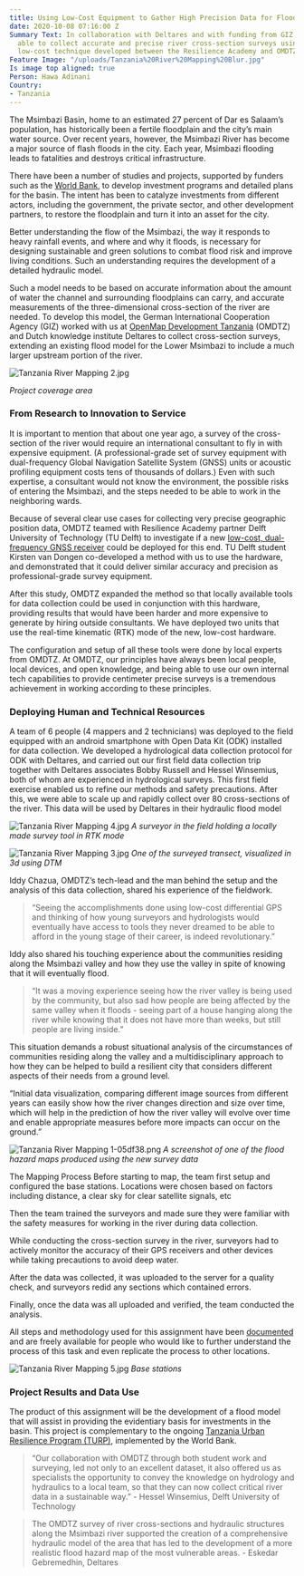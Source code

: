 ```yaml
---
title: Using Low-Cost Equipment to Gather High Precision Data for Flood Modeling
date: 2020-10-08 07:16:00 Z
Summary Text: In collaboration with Deltares and with funding from GIZ, OMDTZ was
  able to collect accurate and precise river cross-section surveys using an innovative,
  low-cost technique developed between the Resilience Academy and OMDTZ.
Feature Image: "/uploads/Tanzania%20River%20Mapping%20Blur.jpg"
Is image top aligned: true
Person: Hawa Adinani
Country:
- Tanzania
---
```


The Msimbazi Basin, home to an estimated 27 percent of Dar es Salaam’s population, has historically been a fertile floodplain and the city’s main water source. Over recent years, however, the Msimbazi River has become a major source of flash floods in the city. Each year, Msimbazi flooding leads to fatalities and destroys critical infrastructure.

There have been a number of studies and projects, supported by funders such as the [World Bank](https://www.worldbank.org/en/news/feature/2019/08/12/transforming-tanzanias-msimbazi-river-from-a-liability-into-an-opportunity), to develop investment programs and detailed plans for the basin. The intent has been to catalyze investments from different actors, including the government, the private sector, and other development partners, to restore the floodplain and turn it into an asset for the city.

Better understanding the flow of the Msimbazi, the way it responds to heavy rainfall events, and where and why it floods, is necessary for designing sustainable and green solutions to combat flood risk and improve living conditions. Such an understanding requires the development of a detailed hydraulic model. 

Such a model needs to be based on accurate information about the amount of water the channel and surrounding floodplains can carry, and accurate measurements of the three-dimensional cross-section of the river are needed. To develop this model, the German International Cooperation Agency (GIZ) worked with us at [OpenMap Development Tanzania](https://www.omdtz.or.tz/) (OMDTZ) and Dutch knowledge institute Deltares to collect cross-section surveys, extending an existing flood model for the Lower Msimbazi to include a much larger upstream portion of the river.

![Tanzania River Mapping 2.jpg](/uploads/Tanzania%20River%20Mapping%202.jpg)

*Project coverage area*

### From Research to Innovation to Service

It is important to mention that about one year ago, a survey of the cross-section of the river would require an international consultant to fly in with expensive equipment. (A professional-grade set of survey equipment with dual-frequency Global Navigation Satellite System (GNSS) units or acoustic profiling equipment costs tens of thousands of dollars.) Even with such expertise, a consultant would not know the environment, the possible risks of entering the Msimbazi, and the steps needed to be able to work in the neighboring wards. 

Because of several clear use cases for collecting very precise geographic position data, OMDTZ teamed with Resilience Academy partner Delft University of Technology (TU Delft) to investigate if a new [low-cost, dual-frequency GNSS receiver](https://www.ardusimple.com/) could be deployed for this end. TU Delft student Kirsten van Dongen co-developed a method with us to use the hardware, and demonstrated that it could deliver similar accuracy and precision as professional-grade survey equipment.

After this study, OMDTZ expanded the method so that locally available tools for data collection could be used in conjunction with this hardware,  providing results that would have been harder and more expensive to generate by hiring outside consultants. We have deployed two units that use the real-time kinematic (RTK) mode of the new, low-cost hardware. 

The configuration and setup of all these tools were done by local experts from OMDTZ. At OMDTZ, our principles have always been local people, local devices, and open knowledge, and being able to use our own internal tech capabilities to provide centimeter precise surveys is a tremendous achievement in working according to these principles. 

### Deploying Human and Technical Resources

A team of 6 people (4 mappers and 2 technicians) was deployed to the field equipped with an android smartphone with Open Data Kit (ODK) installed for data collection. We developed a hydrological data collection protocol for ODK with Deltares, and carried out our first field data collection trip together with Deltares associates Bobby Russell and Hessel Winsemius, both of whom are experienced in hydrological surveys. This first field exercise enabled us to refine our methods and safety precautions. After this, we were able to scale up and rapidly collect over 80 cross-sections of the river. This data will be used by Deltares in their hydraulic flood model  

![Tanzania River Mapping 4.jpg](/uploads/Tanzania%20River%20Mapping%204.jpg)
*A surveyor in the field holding a locally made survey tool in RTK mode*

![Tanzania River Mapping 3.jpg](/uploads/Tanzania%20River%20Mapping%203.jpg)
*One of the surveyed transect, visualized in 3d using DTM*

Iddy Chazua, OMDTZ’s tech-lead and the man behind the setup and the analysis of this data collection, shared his experience of the fieldwork. 

> “Seeing the accomplishments done using low-cost differential GPS and thinking of how young surveyors and hydrologists would eventually have access to tools they never dreamed to be able to afford in the young stage of their career, is indeed revolutionary.”

Iddy also shared his touching experience about the communities residing along the Msimbazi valley and how they use the valley in spite of knowing that it will eventually flood.

> “It was a moving experience seeing how the river valley is being used by the community, but also sad how people are being affected by the same valley when it floods -  seeing part of a house hanging along the river while knowing that it does not have more than weeks, but still people are living inside.”

This situation demands a robust situational analysis of the circumstances of communities residing along the valley and a multidisciplinary approach to how they can be helped to build a resilient city that considers different aspects of their needs from a ground level. 

“Initial data visualization, comparing different image sources from different years can easily show how the river changes direction and size over time, which will help in the prediction of how the river valley will evolve over time and enable appropriate measures before more impacts can occur on the ground.”

![Tanzania River Mapping 1-05df38.png](/uploads/Tanzania%20River%20Mapping%201-05df38.png)
*A screenshot of one of the flood hazard maps produced using the new survey data*

The Mapping Process
Before starting to map, the team first setup and configured the base stations. Locations were chosen based on factors including distance, a clear sky for clear satellite signals, etc

Then the team trained the surveyors and made sure they were familiar with the safety measures for working in the river during data collection. 

While conducting the cross-section survey in the river, surveyors had to actively monitor the accuracy of their GPS receivers and other devices while taking precautions to avoid deep water.

After the data was collected, it was uploaded to the server for a quality check, and surveyors redid any sections which contained errors.

Finally, once the data was all uploaded and verified, the team conducted the analysis. 

All steps and methodology used for this assignment have been [documented](https://docs.google.com/document/d/1_V6MMBcw1vWO5Tii6iJc2-OBinir_9No53jeOaE7ReQ/edit) and are freely available for people who would like to further understand the process of this task and even replicate the process to other locations.

![Tanzania River Mapping 5.jpg](/uploads/Tanzania%20River%20Mapping%205.jpg)
*Base stations*

### Project Results and Data Use

The product of this assignment will be the development of a flood model that will assist in providing the evidentiary basis for investments in the basin. This project is complementary to the ongoing [Tanzania Urban Resilience Program (TURP)](http://www.worldbank.org/en/programs/tanzania-urban-resilience-program), implemented by the World Bank.

> “Our collaboration with OMDTZ through both student work and surveying, led not only to an excellent dataset, it also offered us as specialists the opportunity to convey the knowledge on hydrology and hydraulics to a local team, so that they can now collect critical river data in a sustainable way.”  - Hessel Winsemius, Delft University of Technology

> The OMDTZ survey of river cross-sections and hydraulic structures along the Msimbazi river supported the creation of a comprehensive hydraulic model of the area that has led to the development of a more realistic flood hazard map of the most vulnerable areas. - Eskedar Gebremedhin, Deltares